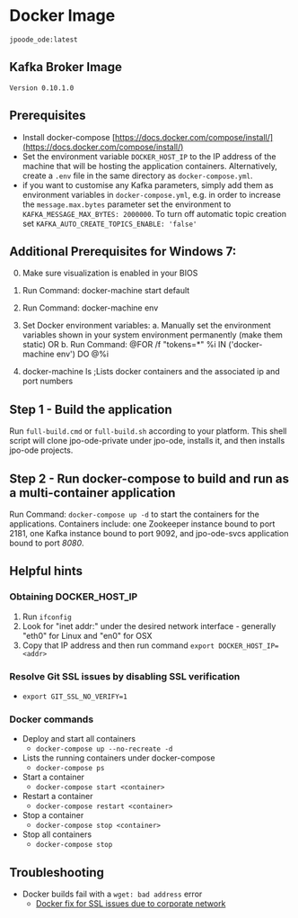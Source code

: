 # Docker Image
	jpoode_ode:latest
## Kafka Broker Image
	Version 0.10.1.0
	
## Prerequisites

- Install docker-compose [https://docs.docker.com/compose/install/](https://docs.docker.com/compose/install/)
- Set the environment variable ```DOCKER_HOST_IP``` to the IP address of the machine that will be hosting the application containers. Alternatively, create a ```.env``` file in the same directory as ```docker-compose.yml```. 
- if you want to customise any Kafka parameters, simply add them as environment variables in ```docker-compose.yml```, e.g. in order to increase the ```message.max.bytes``` parameter set the environment to ```KAFKA_MESSAGE_MAX_BYTES: 2000000```. To turn off automatic topic creation set ```KAFKA_AUTO_CREATE_TOPICS_ENABLE: 'false'```

## Additional Prerequisites for Windows 7:
 0. Make sure visualization is enabled in your BIOS
 1. Run Command: docker-machine start default
 3. Run Command: docker-machine env
 4. Set Docker environment variables:
	 a. Manually set the environment variables shown in your system environment permanently (make them static)
   OR
     b. Run Command: @FOR /f "tokens=*" %i IN ('docker-machine env') DO @%i

 5. docker-machine ls ;Lists docker containers and the associated ip and port numbers

## Step 1 - Build the application
Run ```full-build.cmd``` or ```full-build.sh``` according to your platform. This shell script will clone jpo-ode-private under jpo-ode, installs it, and then installs jpo-ode projects.

## Step 2 - Run docker-compose to build and run as a multi-container application
Run Command: ```docker-compose up -d``` to start the containers for the applications. Containers include: one Zookeeper instance bound to port 2181, one Kafka instance bound to port 9092, and jpo-ode-svcs application bound to port *8080*.

## Helpful hints

 ### Obtaining DOCKER_HOST_IP
  1. Run `ifconfig`
  2. Look for "inet addr:" under the desired network interface - generally "eth0" for Linux and "en0" for OSX
  3. Copy that IP address and then run command `export DOCKER_HOST_IP=<addr>`
  
 ### Resolve Git SSL issues by disabling SSL verification
   - `export GIT_SSL_NO_VERIFY=1`
 ### Docker commands
   - Deploy and start all containers 
     - `docker-compose up --no-recreate -d`
   - Lists the running containers under docker-compose
     - `docker-compose ps`
   - Start a container
     - `docker-compose start <container>`
   - Restart a container
     - `docker-compose restart <container>`
   - Stop a container
     - `docker-compose stop <container>`
   - Stop all containers
     - `docker-compose stop`

## Troubleshooting

- Docker builds fail with a `wget: bad address` error
   - [Docker fix for SSL issues due to corporate network](https://github.com/usdot-jpo-ode/jpo-ode/wiki/Docker-fix-for-SSL-issues-due-to-corporate-network)

